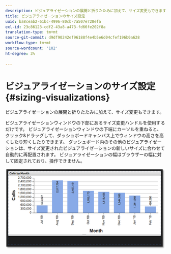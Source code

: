 ```yaml
---
description: ビジュアライゼーションの展開と折りたたみに加えて、サイズ変更もできます。
title: ビジュアライゼーションのサイズ設定
uuid: ba8ceab2-61bc-4996-80cb-7a507e728efa
exl-id: 23c86123-cdf2-43a8-a473-fd66fe202f8a
translation-type: tm+mt
source-git-commit: d9df90242ef96188f4e4b5e6d04cfef196b0a628
workflow-type: tm+mt
source-wordcount: '102'
ht-degree: 3%

---
```


# ビジュアライゼーションのサイズ設定{#sizing-visualizations}

ビジュアライゼーションの展開と折りたたみに加えて、サイズ変更もできます。

ビジュアライゼーションウィンドウの下部にあるサイズ変更ハンドルを使用するだけです。 ビジュアライゼーションウィンドウの下端にカーソルを重ねると、クリック&amp;ドラッグして、ダッシュボードキャンバス上でウィンドウの高さを高くしたり短くしたりできます。 ダッシュボード内のその他のビジュアライゼーションは、サイズ変更されたビジュアライゼーションの新しいサイズに合わせて自動的に再配置されます。 ビジュアライゼーションの幅はブラウザーの幅に対して固定されており、操作できません。

![](assets/size_visual.png)

